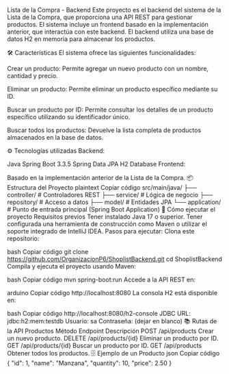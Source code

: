 Lista de la Compra - Backend
Este proyecto es el backend del sistema de la Lista de la Compra, que proporciona una API REST para gestionar productos. El sistema incluye un frontend basado en la implementación anterior, que interactúa con este backend. El backend utiliza una base de datos H2 en memoria para almacenar los productos.

🛠️ Características
El sistema ofrece las siguientes funcionalidades:

Crear un producto:
Permite agregar un nuevo producto con un nombre, cantidad y precio.

Eliminar un producto:
Permite eliminar un producto específico mediante su ID.

Buscar un producto por ID:
Permite consultar los detalles de un producto específico utilizando su identificador único.

Buscar todos los productos:
Devuelve la lista completa de productos almacenados en la base de datos.

⚙️ Tecnologías utilizadas
Backend:

Java
Spring Boot 3.3.5
Spring Data JPA
H2 Database
Frontend:

Basado en la implementación anterior de la Lista de la Compra.
📦 Estructura del Proyecto
plaintext
Copiar código
src/main/java/
├── controller/         # Controladores REST
├── service/            # Lógica de negocio
├── repository/         # Acceso a datos
├── model/              # Entidades JPA
└── application/        # Punto de entrada principal (Spring Boot Application)
🚀 Cómo ejecutar el proyecto
Requisitos previos
Tener instalado Java 17 o superior.
Tener configurada una herramienta de construcción como Maven o utilizar el soporte integrado de IntelliJ IDEA.
Pasos para ejecutar:
Clona este repositorio:

bash
Copiar código
git clone https://github.com/OrganizacionP6/ShoplistBackend.git
cd ShoplistBackend
Compila y ejecuta el proyecto usando Maven:

bash
Copiar código
mvn spring-boot:run
Accede a la API REST en:

arduino
Copiar código
http://localhost:8080
La consola H2 está disponible en:

bash
Copiar código
http://localhost:8080/h2-console
JDBC URL: jdbc:h2:mem:testdb
Usuario: sa
Contraseña: (dejar en blanco)
📚 Rutas de la API
Productos
Método	Endpoint	Descripción
POST	/api/products	Crear un nuevo producto.
DELETE	/api/products/{id}	Eliminar un producto por ID.
GET	/api/products/{id}	Buscar un producto por ID.
GET	/api/products	Obtener todos los productos.
🗄️ Ejemplo de un Producto
json
Copiar código
{
  "id": 1,
  "name": "Manzana",
  "quantity": 10,
  "price": 2.50
}
